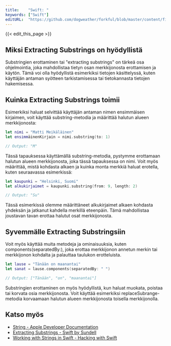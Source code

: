 ```yaml
---
title:    "Swift: "
keywords: ["Swift"]
editURL:  "https://github.com/dogweather/forkful/blob/master/content/fi/swift/extracting-substrings.md"
---
```


{{< edit_this_page >}}

## Miksi Extracting Substrings on hyödyllistä

Substringien erottaminen tai "extracting substrings" on tärkeä osa ohjelmointia, joka mahdollistaa tietyn osan merkkijonosta erottamisen ja käytön. Tämä voi olla hyödyllistä esimerkiksi tietojen käsittelyssä, kuten käyttäjän antaman syötteen tarkistamisessa tai tietokannasta tietojen hakemisessa.

## Kuinka Extracting Substrings toimii

Esimerkiksi haluat selvittää käyttäjän antaman nimen ensimmäisen kirjaimen, voit käyttää substring-metodia ja määrittää halutun alueen merkkijonosta:

```Swift
let nimi = "Matti Meikäläinen"
let ensimmäinenKirjain = nimi.substring(to: 1)

// Output: "M"
```

Tässä tapauksessa käyttämällä substring-metodia, pystymme erottamaan halutun alueen merkkijonosta, joka tässä tapauksessa on nimi. Voit myös määrittää, mistä kohdasta alkaen ja kuinka monta merkkiä haluat erotella, kuten seuraavassa esimerkissä:

```Swift
let kaupunki = "Helsinki, Suomi"
let alkukirjaimet = kaupunki.substring(from: 9, length: 2)

// Output: "Su"
```

Tässä esimerkissä olemme määrittäneet alkukirjaimet alkaen kohdasta yhdeksän ja jatkanut kahdella merkillä eteenpäin. Tämä mahdollistaa joustavan tavan erottaa halutut osat merkkijonosta.

## Syvemmälle Extracting Substringsiin

Voit myös käyttää muita metodeja ja ominaisuuksia, kuten components(separatedBy:), joka erottaa merkkijonon annetun merkin tai merkkijonon kohdalta ja palauttaa taulukon erotteluista.

```Swift
let lause = "Tänään on maanantai"
let sanat = lause.components(separatedBy: " ")

// Output: ["Tänään", "on", "maanantai"]
```

Substringien erottaminen on myös hyödyllistä, kun haluat muokata, poistaa tai korvata osia merkkijonosta. Voit käyttää esimerkiksi replaceSubrange-metodia korvaamaan halutun alueen merkkijonosta toisella merkkijonolla.

## Katso myös

- [String - Apple Developer Documentation](https://developer.apple.com/documentation/swift/string)
- [Extracting Substrings - Swift by Sundell](https://www.swiftbysundell.com/basics/substring/)
- [Working with Strings in Swift - Hacking with Swift](https://www.hackingwithswift.com/articles/141/working-with-strings-in-swift)